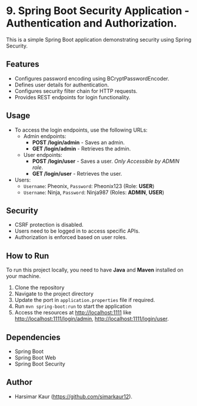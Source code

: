 # 9. Spring Boot Security Application - Authentication and Authorization.

This is a simple Spring Boot application demonstrating security using Spring Security.

## Features

- Configures password encoding using BCryptPasswordEncoder.
- Defines user details for authentication.
- Configures security filter chain for HTTP requests.
- Provides REST endpoints for login functionality.

## Usage

* To access the login endpoints, use the following URLs:
    * Admin endpoints:
        * **POST /login/admin** - Saves an admin.
        * **GET /login/admin** - Retrieves the admin.
    * User endpoints:
        * **POST /login/user** - Saves a user. _Only Accessible by ADMIN role_.
        * **GET /login/user** - Retrieves the user.
* Users:
    * `Username`: Pheonix, `Password`: Pheonix123 (Role: **USER**)
    * `Username`: Ninja, `Password`: Ninja987 (Roles: **ADMIN**, **USER**)

## Security

* CSRF protection is disabled.
* Users need to be logged in to access specific APIs.
* Authorization is enforced based on user roles.

## How to Run

To run this project locally, you need to have **Java** and **Maven** installed on your machine.

1. Clone the repository
2. Navigate to the project directory
3. Update the port in `application.properties` file if required.
4. Run `mvn spring-boot:run` to start the application
5. Access the resources at [http://localhost:1111](http://localhost:1111)
   like [http://localhost:1111/login/admin](http://localhost:1111/login/admin),
   [http://localhost:1111/login/user](http://localhost:1111/login/user).

## Dependencies

- Spring Boot
- Spring Boot Web
- Spring Boot Security

## Author

- Harsimar Kaur (https://github.com/simarkaur12).